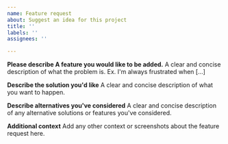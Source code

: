 ```yaml
---
name: Feature request
about: Suggest an idea for this project
title: ''
labels: ''
assignees: ''

---
```


**Please describe A feature you would like to be added.**
A clear and concise description of what the problem is. Ex. I'm always frustrated when [...]

**Describe the solution you'd like**
A clear and concise description of what you want to happen.

**Describe alternatives you've considered**
A clear and concise description of any alternative solutions or features you've considered.

**Additional context**
Add any other context or screenshots about the feature request here.
